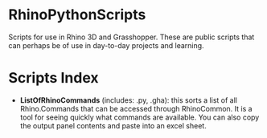 # RhinoPythonScripts
Scripts for use in Rhino 3D and Grasshopper.
These are public scripts that can perhaps be of use in day-to-day projects and learning.

# Scripts Index
* __ListOfRhinoCommands__ (includes: .py, .gha): this sorts a list of all Rhino.Commands that can be accessed through RhinoCommon. It is a tool for seeing quickly what commands are available. You can also copy the output panel contents and paste into an excel sheet.

